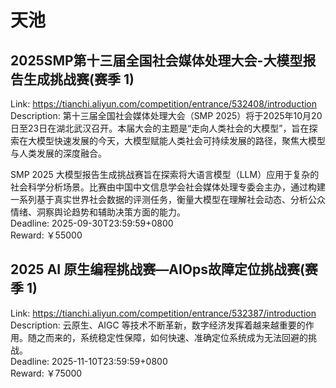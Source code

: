 # 天池



## 2025SMP第十三届全国社会媒体处理大会-大模型报告生成挑战赛(赛季 1)

Link: https://tianchi.aliyun.com/competition/entrance/532408/introduction  
Description: 第十三届全国社会媒体处理大会（SMP 2025）将于2025年10月20日至23日在湖北武汉召开。本届大会的主题是“走向人类社会的大模型”，旨在探索在大模型快速发展的今天，大模型赋能人类社会可持续发展的路径，聚焦大模型与人类发展的深度融合。

SMP 2025 大模型报告生成挑战赛旨在探索将大语言模型（LLM）应用于复杂的社会科学分析场景。比赛由中国中文信息学会社会媒体处理专委会主办，通过构建一系列基于真实世界社会数据的评测任务，衡量大模型在理解社会动态、分析公众情绪、洞察舆论趋势和辅助决策方面的能力。  
Deadline: 2025-09-30T23:59:59+0800  
Reward: ￥55000  


## 2025 AI 原生编程挑战赛—AIOps故障定位挑战赛(赛季 1)

Link: https://tianchi.aliyun.com/competition/entrance/532387/introduction  
Description: 云原生、AIGC 等技术不断革新，数字经济发挥着越来越重要的作用。随之而来的，系统稳定性保障，如何快速、准确定位系统成为无法回避的挑战。  
Deadline: 2025-11-10T23:59:59+0800  
Reward: ￥75000  

